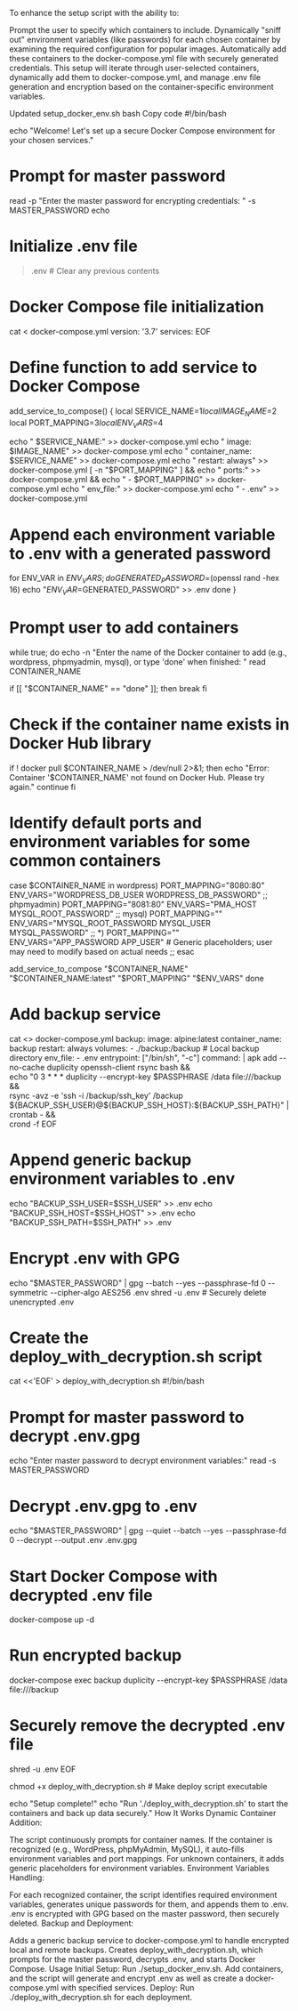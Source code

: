 To enhance the setup script with the ability to:

Prompt the user to specify which containers to include.
Dynamically "sniff out" environment variables (like passwords) for each chosen container by examining the required configuration for popular images.
Automatically add these containers to the docker-compose.yml file with securely generated credentials.
This setup will iterate through user-selected containers, dynamically add them to docker-compose.yml, and manage .env file generation and encryption based on the container-specific environment variables.

Updated setup_docker_env.sh
bash
Copy code
#!/bin/bash

echo "Welcome! Let's set up a secure Docker Compose environment for your chosen services."

# Prompt for master password
read -p "Enter the master password for encrypting credentials: " -s MASTER_PASSWORD
echo

# Initialize .env file
> .env  # Clear any previous contents

# Docker Compose file initialization
cat <<EOF > docker-compose.yml
version: '3.7'
services:
EOF

# Define function to add service to Docker Compose
add_service_to_compose() {
  local SERVICE_NAME=$1
  local IMAGE_NAME=$2
  local PORT_MAPPING=$3
  local ENV_VARS=$4
  
  echo "  $SERVICE_NAME:" >> docker-compose.yml
  echo "    image: $IMAGE_NAME" >> docker-compose.yml
  echo "    container_name: $SERVICE_NAME" >> docker-compose.yml
  echo "    restart: always" >> docker-compose.yml
  [ -n "$PORT_MAPPING" ] && echo "    ports:" >> docker-compose.yml && echo "      - $PORT_MAPPING" >> docker-compose.yml
  echo "    env_file:" >> docker-compose.yml
  echo "      - .env" >> docker-compose.yml

  # Append each environment variable to .env with a generated password
  for ENV_VAR in $ENV_VARS; do
    GENERATED_PASSWORD=$(openssl rand -hex 16)
    echo "$ENV_VAR=$GENERATED_PASSWORD" >> .env
  done
}

# Prompt user to add containers
while true; do
  echo -n "Enter the name of the Docker container to add (e.g., wordpress, phpmyadmin, mysql), or type 'done' when finished: "
  read CONTAINER_NAME

  if [[ "$CONTAINER_NAME" == "done" ]]; then
    break
  fi

  # Check if the container name exists in Docker Hub library
  if ! docker pull $CONTAINER_NAME > /dev/null 2>&1; then
    echo "Error: Container '$CONTAINER_NAME' not found on Docker Hub. Please try again."
    continue
  fi

  # Identify default ports and environment variables for some common containers
  case $CONTAINER_NAME in
    wordpress)
      PORT_MAPPING="8080:80"
      ENV_VARS="WORDPRESS_DB_USER WORDPRESS_DB_PASSWORD"
      ;;
    phpmyadmin)
      PORT_MAPPING="8081:80"
      ENV_VARS="PMA_HOST MYSQL_ROOT_PASSWORD"
      ;;
    mysql)
      PORT_MAPPING=""
      ENV_VARS="MYSQL_ROOT_PASSWORD MYSQL_USER MYSQL_PASSWORD"
      ;;
    *)
      PORT_MAPPING=""
      ENV_VARS="APP_PASSWORD APP_USER"  # Generic placeholders; user may need to modify based on actual needs
      ;;
  esac

  add_service_to_compose "$CONTAINER_NAME" "$CONTAINER_NAME:latest" "$PORT_MAPPING" "$ENV_VARS"
done

# Add backup service
cat <<EOF >> docker-compose.yml
  backup:
    image: alpine:latest
    container_name: backup
    restart: always
    volumes:
      - ./backup:/backup  # Local backup directory
    env_file:
      - .env
    entrypoint: ["/bin/sh", "-c"]
    command: |
      apk add --no-cache duplicity openssh-client rsync bash && \
      echo "0 3 * * * duplicity --encrypt-key \$PASSPHRASE /data file:///backup && \
      rsync -avz -e 'ssh -i /backup/ssh_key' /backup \${BACKUP_SSH_USER}@\${BACKUP_SSH_HOST}:\${BACKUP_SSH_PATH}" | crontab - && \
      crond -f
EOF

# Append generic backup environment variables to .env
echo "BACKUP_SSH_USER=$SSH_USER" >> .env
echo "BACKUP_SSH_HOST=$SSH_HOST" >> .env
echo "BACKUP_SSH_PATH=$SSH_PATH" >> .env

# Encrypt .env with GPG
echo "$MASTER_PASSWORD" | gpg --batch --yes --passphrase-fd 0 --symmetric --cipher-algo AES256 .env
shred -u .env  # Securely delete unencrypted .env

# Create the deploy_with_decryption.sh script
cat <<'EOF' > deploy_with_decryption.sh
#!/bin/bash

# Prompt for master password to decrypt .env.gpg
echo "Enter master password to decrypt environment variables:"
read -s MASTER_PASSWORD

# Decrypt .env.gpg to .env
echo "$MASTER_PASSWORD" | gpg --quiet --batch --yes --passphrase-fd 0 --decrypt --output .env .env.gpg

# Start Docker Compose with decrypted .env file
docker-compose up -d

# Run encrypted backup
docker-compose exec backup duplicity --encrypt-key $PASSPHRASE /data file:///backup

# Securely remove the decrypted .env file
shred -u .env
EOF

chmod +x deploy_with_decryption.sh  # Make deploy script executable

echo "Setup complete!"
echo "Run './deploy_with_decryption.sh' to start the containers and back up data securely."
How It Works
Dynamic Container Addition:

The script continuously prompts for container names.
If the container is recognized (e.g., WordPress, phpMyAdmin, MySQL), it auto-fills environment variables and port mappings.
For unknown containers, it adds generic placeholders for environment variables.
Environment Variables Handling:

For each recognized container, the script identifies required environment variables, generates unique passwords for them, and appends them to .env.
.env is encrypted with GPG based on the master password, then securely deleted.
Backup and Deployment:

Adds a generic backup service to docker-compose.yml to handle encrypted local and remote backups.
Creates deploy_with_decryption.sh, which prompts for the master password, decrypts .env, and starts Docker Compose.
Usage
Initial Setup: Run ./setup_docker_env.sh. Add containers, and the script will generate and encrypt .env as well as create a docker-compose.yml with specified services.
Deploy: Run ./deploy_with_decryption.sh for each deployment.